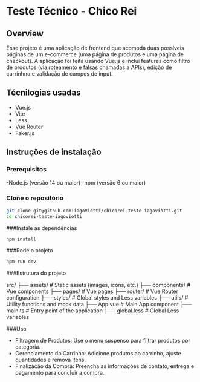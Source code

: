# Teste Técnico - Chico Rei

## Overview
Esse projeto é uma aplicação de frontend que acomoda duas possíveis páginas de um e-commerce (uma página de produtos e uma página de checkout). A aplicação foi feita usando Vue.js e inclui features como filtro de produtos (via roteamento e falsas chamadas a APIs), edição de carrinhno e validação de campos de input.

## Técnilogias usadas
- Vue.js
- Vite
- Less
- Vue Router
- Faker.js

## Instruções de instalação

### Prerequisitos
-Node.js (versão 14 ou maior)
-npm (versão 6 ou maior)

### Clone o repositório

```bash
git clone git@github.com:iagoViotti/chicorei-teste-iagoviotti.git
cd chicorei-teste-iagoviotti
```

###Instale as dependências

```bash
npm install
```

###Rode o projeto

```bash
npm run dev
```

###Estrutura do projeto

src/
├── assets/             # Static assets (images, icons, etc.)
├── components/         # Vue components
├── pages/              # Vue pages
├── router/             # Vue Router configuration
├── styles/             # Global styles and Less variables
├── utils/              # Utility functions and mock data
├── App.vue             # Main App component
├── main.ts             # Entry point of the application
├── global.less         # Global Less variables

###Uso

- Filtragem de Produtos: Use o menu suspenso para filtrar produtos por categoria.
- Gerenciamento do Carrinho: Adicione produtos ao carrinho, ajuste quantidades e remova itens.
- Finalização da Compra: Preencha as informações de contato, entrega e pagamento para concluir a compra.
